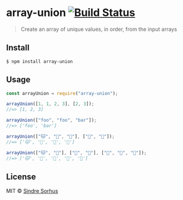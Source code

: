 # array-union [![Build Status](https://travis-ci.org/sindresorhus/array-union.svg?branch=master)](https://travis-ci.org/sindresorhus/array-union)

> Create an array of unique values, in order, from the input arrays

## Install

```
$ npm install array-union
```

## Usage

```js
const arrayUnion = require("array-union");

arrayUnion([1, 1, 2, 3], [2, 3]);
//=> [1, 2, 3]

arrayUnion(["foo", "foo", "bar"]);
//=> ['foo', 'bar']

arrayUnion(["🐱", "🦄", "🐻"], ["🦄", "🌈"]);
//=> ['🐱', '🦄', '🐻', '🌈']

arrayUnion(["🐱", "🦄"], ["🐻", "🦄"], ["🐶", "🌈", "🌈"]);
//=> ['🐱', '🦄', '🐻', '🐶', '🌈']
```

## License

MIT © [Sindre Sorhus](https://sindresorhus.com)
